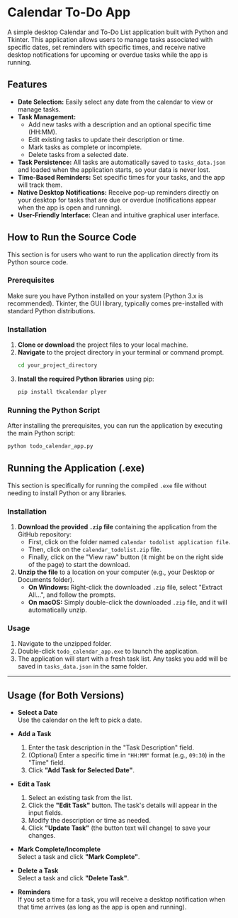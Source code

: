# Calendar To-Do App

A simple desktop Calendar and To-Do List application built with Python and Tkinter. This application allows users to manage tasks associated with specific dates, set reminders with specific times, and receive native desktop notifications for upcoming or overdue tasks while the app is running.

## Features

* **Date Selection:** Easily select any date from the calendar to view or manage tasks.
* **Task Management:**
    * Add new tasks with a description and an optional specific time (HH:MM).
    * Edit existing tasks to update their description or time.
    * Mark tasks as complete or incomplete.
    * Delete tasks from a selected date.
* **Task Persistence:** All tasks are automatically saved to `tasks_data.json` and loaded when the application starts, so your data is never lost.
* **Time-Based Reminders:** Set specific times for your tasks, and the app will track them.
* **Native Desktop Notifications:** Receive pop-up reminders directly on your desktop for tasks that are due or overdue (notifications appear when the app is open and running).
* **User-Friendly Interface:** Clean and intuitive graphical user interface.

## How to Run the Source Code

This section is for users who want to run the application directly from its Python source code.

### Prerequisites

Make sure you have Python installed on your system (Python 3.x is recommended). Tkinter, the GUI library, typically comes pre-installed with standard Python distributions.

### Installation

1.  **Clone or download** the project files to your local machine.
2.  **Navigate** to the project directory in your terminal or command prompt.
    ```bash
    cd your_project_directory
    ```
3.  **Install the required Python libraries** using pip:
    ```bash
    pip install tkcalendar plyer
    ```

### Running the Python Script

After installing the prerequisites, you can run the application by executing the main Python script:

```bash
python todo_calendar_app.py
```
## Running the Application (.exe)

This section is specifically for running the compiled `.exe` file without needing to install Python or any libraries.

### Installation

1.  **Download the provided `.zip` file** containing the application from the GitHub repository:
    * First, click on the folder named `calendar todolist application file`.
    * Then, click on the `calendar_todolist.zip` file.
    * Finally, click on the "View raw" button (it might be on the right side of the page) to start the download.
2.  **Unzip the file** to a location on your computer (e.g., your Desktop or Documents folder).
    * **On Windows:** Right-click the downloaded `.zip` file, select "Extract All...", and follow the prompts.
    * **On macOS:** Simply double-click the downloaded `.zip` file, and it will automatically unzip.

### Usage

1. Navigate to the unzipped folder.
2. Double-click `todo_calendar_app.exe` to launch the application.
3. The application will start with a fresh task list. Any tasks you add will be saved in `tasks_data.json` in the same folder.

---

## Usage (for Both Versions)

- **Select a Date**  
  Use the calendar on the left to pick a date.

- **Add a Task**
  1. Enter the task description in the "Task Description" field.
  2. (Optional) Enter a specific time in `"HH:MM"` format (e.g., `09:30`) in the "Time" field.
  3. Click **"Add Task for Selected Date"**.

- **Edit a Task**
  1. Select an existing task from the list.
  2. Click the **"Edit Task"** button. The task's details will appear in the input fields.
  3. Modify the description or time as needed.
  4. Click **"Update Task"** (the button text will change) to save your changes.

- **Mark Complete/Incomplete**  
  Select a task and click **"Mark Complete"**.

- **Delete a Task**  
  Select a task and click **"Delete Task"**.

- **Reminders**  
  If you set a time for a task, you will receive a desktop notification when that time arrives (as long as the app is open and running).

